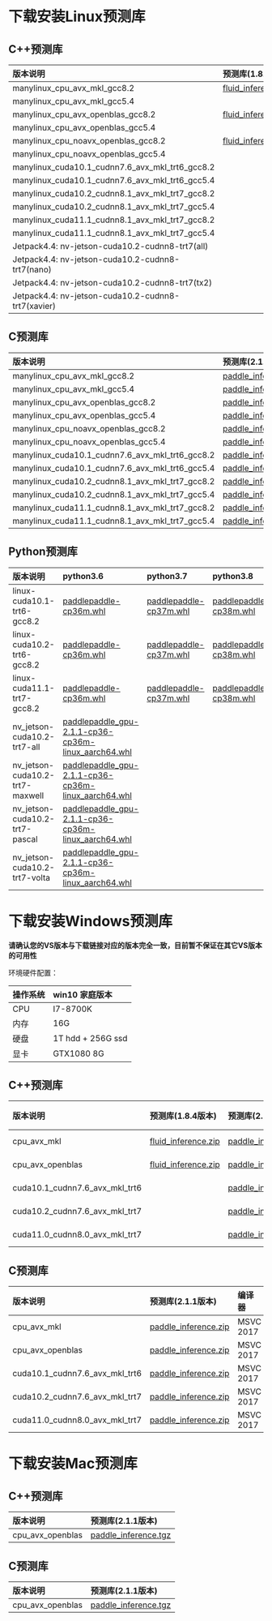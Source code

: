 # 下载安装Linux预测库
## C++预测库

| 版本说明      |     预测库(1.8.5版本)  |预测库(2.1.1版本)   |     预测库(develop版本)     |  
|:-------------|:---------------------|:-----------------|:---------------------------|
|manylinux_cpu_avx_mkl_gcc8.2|[fluid_inference.tgz](https://paddle-inference-lib.bj.bcebos.com/1.8.5-cpu-avx-mkl/fluid_inference.tgz)|[paddle_inference.tgz](https://paddle-inference-lib.bj.bcebos.com/2.1.1-cpu-avx-mkl/paddle_inference.tgz)|[paddle_inference.tgz](https://paddle-inference-lib.bj.bcebos.com/latest-cpu-avx-mkl/paddle_inference.tgz)|
|manylinux_cpu_avx_mkl_gcc5.4||[paddle_inference.tgz](https://paddle-inference-lib.bj.bcebos.com/2.1.1-cpu-avx-mkl-gcc5.4/paddle_inference.tgz)||
|manylinux_cpu_avx_openblas_gcc8.2|[fluid_inference.tgz](https://paddle-inference-lib.bj.bcebos.com/1.8.5-cpu-avx-openblas/fluid_inference.tgz)|[paddle_inference.tgz](https://paddle-inference-lib.bj.bcebos.com/2.1.1-cpu-avx-openblas/paddle_inference.tgz)|[paddle_inference.tgz](https://paddle-inference-lib.bj.bcebos.com/latest-cpu-avx-openblas/paddle_inference.tgz)|
|manylinux_cpu_avx_openblas_gcc5.4||[paddle_inference.tgz](https://paddle-inference-lib.bj.bcebos.com/2.1.1-cpu-avx-openblas-gcc5.4/paddle_inference.tgz)||
|manylinux_cpu_noavx_openblas_gcc8.2|[fluid_inference.tgz](https://paddle-inference-lib.bj.bcebos.com/1.8.5-cpu-noavx-openblas/fluid_inference.tgz)|[paddle_inference.tgz](https://paddle-inference-lib.bj.bcebos.com/2.1.1-cpu-noavx-openblas/paddle_inference.tgz)|[paddle_inference.tgz](https://paddle-inference-lib.bj.bcebos.com/latest-cpu-noavx-openblas/paddle_inference.tgz)|
|manylinux_cpu_noavx_openblas_gcc5.4||[paddle_inference.tgz](https://paddle-inference-lib.bj.bcebos.com/2.1.1-cpu-noavx-openblas-gcc5.4/paddle_inference.tgz)||
|manylinux_cuda10.1_cudnn7.6_avx_mkl_trt6_gcc8.2||[paddle_inference.tgz](https://paddle-inference-lib.bj.bcebos.com/2.1.1-gpu-cuda10.1-cudnn7-mkl-gcc8.2/paddle_inference.tgz)||
|manylinux_cuda10.1_cudnn7.6_avx_mkl_trt6_gcc5.4||[paddle_inference.tgz](https://paddle-inference-lib.bj.bcebos.com/2.1.1-gpu-cuda10.1-cudnn7-mkl-gcc5.4/paddle_inference.tgz)||
|manylinux_cuda10.2_cudnn8.1_avx_mkl_trt7_gcc8.2||[paddle_inference.tgz](https://paddle-inference-lib.bj.bcebos.com/2.1.1-gpu-cuda10.2-cudnn8.1-mkl-gcc8.2/paddle_inference.tgz)|
|manylinux_cuda10.2_cudnn8.1_avx_mkl_trt7_gcc5.4||[paddle_inference.tgz](https://paddle-inference-lib.bj.bcebos.com/2.1.1-gpu-cuda10.2-cudnn8.1-mkl-gcc5.4/paddle_inference.tgz)||
|manylinux_cuda11.1_cudnn8.1_avx_mkl_trt7_gcc8.2||[paddle_inference.tgz](https://paddle-inference-lib.bj.bcebos.com/2.1.1-gpu-cuda11.1-cudnn8.1-mkl-gcc8.2/paddle_inference.tgz)||
|manylinux_cuda11.1_cudnn8.1_avx_mkl_trt7_gcc5.4||[paddle_inference.tgz](https://paddle-inference-lib.bj.bcebos.com/2.1.1-gpu-cuda11.1-cudnn8.1-mkl-gcc5.4/paddle_inference.tgz)||
|Jetpack4.4: nv-jetson-cuda10.2-cudnn8-trt7(all)||[paddle_inference.tgz](https://paddle-inference-lib.bj.bcebos.com/2.1.1-nv-jetson-jetpack4.4-all/paddle_inference_install_dir.tgz)||
|Jetpack4.4: nv-jetson-cuda10.2-cudnn8-trt7(nano)||[paddle_inference.tgz](https://paddle-inference-lib.bj.bcebos.com/2.1.1-nv-jetson-jetpack4.4-nano/paddle_inference_install_dir.tgz)||
|Jetpack4.4: nv-jetson-cuda10.2-cudnn8-trt7(tx2)||[paddle_inference.tgz](https://paddle-inference-lib.bj.bcebos.com/2.1.1-nv-jetson-jetpack4.4-tx2/paddle_inference_install_dir.tgz)||
|Jetpack4.4: nv-jetson-cuda10.2-cudnn8-trt7(xavier)||[paddle_inference.tgz](https://paddle-inference-lib.bj.bcebos.com/2.1.1-nv-jetson-jetpack4.4-xavier/paddle_inference_install_dir.tgz)||

## C预测库

|  版本说明 |预测库(2.1.1版本)|
|:---------|:--------------|
|manylinux_cpu_avx_mkl_gcc8.2|[paddle_inference.tgz](https://paddle-inference-lib.bj.bcebos.com/2.1.1-cpu-avx-mkl/paddle_inference_c.tgz)||
|manylinux_cpu_avx_mkl_gcc5.4|[paddle_inference.tgz](https://paddle-inference-lib.bj.bcebos.com/2.1.1-cpu-avx-mkl-gcc5.4/paddle_inference_c.tgz)|
|manylinux_cpu_avx_openblas_gcc8.2|[paddle_inference.tgz](https://paddle-inference-lib.bj.bcebos.com/2.1.1-cpu-avx-openblas/paddle_inference_c.tgz)|
|manylinux_cpu_avx_openblas_gcc5.4|[paddle_inference.tgz](https://paddle-inference-lib.bj.bcebos.com/2.1.1-cpu-avx-openblas-gcc5.4/paddle_inference_c.tgz)|
|manylinux_cpu_noavx_openblas_gcc8.2|[paddle_inference.tgz](https://paddle-inference-lib.bj.bcebos.com/2.1.1-cpu-noavx-openblas/paddle_inference_c.tgz)|
|manylinux_cpu_noavx_openblas_gcc5.4|[paddle_inference.tgz](https://paddle-inference-lib.bj.bcebos.com/2.1.1-cpu-noavx-openblas-gcc5.4/paddle_inference_c.tgz)|
|manylinux_cuda10.1_cudnn7.6_avx_mkl_trt6_gcc8.2|[paddle_inference.tgz](https://paddle-inference-lib.bj.bcebos.com/2.1.1-gpu-cuda10.1-cudnn7-mkl-gcc8.2/paddle_inference_c.tgz)|
|manylinux_cuda10.1_cudnn7.6_avx_mkl_trt6_gcc5.4|[paddle_inference.tgz](https://paddle-inference-lib.bj.bcebos.com/2.1.1-gpu-cuda10.1-cudnn7-mkl-gcc5.4/paddle_inference_c.tgz)|
|manylinux_cuda10.2_cudnn8.1_avx_mkl_trt7_gcc8.2|[paddle_inference.tgz](https://paddle-inference-lib.bj.bcebos.com/2.1.1-gpu-cuda10.2-cudnn8.1-mkl-gcc8.2/paddle_inference_c.tgz)|
|manylinux_cuda10.2_cudnn8.1_avx_mkl_trt7_gcc5.4|[paddle_inference.tgz](https://paddle-inference-lib.bj.bcebos.com/2.1.1-gpu-cuda10.2-cudnn8.1-mkl-gcc5.4/paddle_inference_c.tgz)|
|manylinux_cuda11.1_cudnn8.1_avx_mkl_trt7_gcc8.2|[paddle_inference.tgz](https://paddle-inference-lib.bj.bcebos.com/2.1.1-gpu-cuda11.1-cudnn8.1-mkl-gcc8.2/paddle_inference_c.tgz)|
|manylinux_cuda11.1_cudnn8.1_avx_mkl_trt7_gcc5.4|[paddle_inference.tgz](https://paddle-inference-lib.bj.bcebos.com/2.1.1-gpu-cuda11.1-cudnn8.1-mkl-gcc5.4/paddle_inference_c.tgz)|


## Python预测库


| 版本说明   |     python3.6  |   python3.7   |     python3.8     |     python3.9   |  
|:---------|:----------------|:-------------|:-------------------|:----------------|
|linux-cuda10.1-trt6-gcc8.2|[paddlepaddle-cp36m.whl](https://paddle-wheel.bj.bcebos.com/with-trt/2.1.1-gpu-cuda10.1-cudnn7-mkl-gcc8.2/paddlepaddle_gpu-2.1.1.post101-cp36-cp36m-linux_x86_64.whl)|[paddlepaddle-cp37m.whl](https://paddle-wheel.bj.bcebos.com/with-trt/2.1.1-gpu-cuda10.1-cudnn7-mkl-gcc8.2/paddlepaddle_gpu-2.1.1.post101-cp37-cp37m-linux_x86_64.whl)|[paddlepaddle-cp38m.whl](https://paddle-wheel.bj.bcebos.com/with-trt/2.1.1-gpu-cuda10.1-cudnn7-mkl-gcc8.2/paddlepaddle_gpu-2.1.1.post101-cp38-cp38-linux_x86_64.whl)|[paddlepaddle-cp39m.whl](https://paddle-wheel.bj.bcebos.com/with-trt/2.1.1-gpu-cuda10.1-cudnn7-mkl-gcc8.2/paddlepaddle_gpu-2.1.1.post101-cp39-cp39-linux_x86_64.whl)|
|linux-cuda10.2-trt6-gcc8.2|[paddlepaddle-cp36m.whl](https://paddle-wheel.bj.bcebos.com/with-trt/2.1.1-gpu-cuda10.2-cudnn8.1-mkl-gcc8.2/paddlepaddle_gpu-2.1.1-cp36-cp36m-linux_x86_64.whl)|[paddlepaddle-cp37m.whl](https://paddle-wheel.bj.bcebos.com/with-trt/2.1.1-gpu-cuda10.2-cudnn8.1-mkl-gcc8.2/paddlepaddle_gpu-2.1.1-cp37-cp37m-linux_x86_64.whl)|[paddlepaddle-cp38m.whl](https://paddle-wheel.bj.bcebos.com/with-trt/2.1.1-gpu-cuda10.2-cudnn8.1-mkl-gcc8.2/paddlepaddle_gpu-2.1.1-cp38-cp38-linux_x86_64.whl)|[paddlepaddle-cp39m.whl](https://paddle-wheel.bj.bcebos.com/with-trt/2.1.1-gpu-cuda10.2-cudnn8.1-mkl-gcc8.2/paddlepaddle_gpu-2.1.1-cp39-cp39-linux_x86_64.whl)|
|linux-cuda11.1-trt7-gcc8.2|[paddlepaddle-cp36m.whl](https://paddle-wheel.bj.bcebos.com/with-trt/2.1.1-gpu-cuda11.1-cudnn8.1-mkl-gcc8.2/paddlepaddle_gpu-2.1.1.post111-cp36-cp36m-linux_x86_64.whl)|[paddlepaddle-cp37m.whl](https://paddle-wheel.bj.bcebos.com/with-trt/2.1.1-gpu-cuda11.1-cudnn8.1-mkl-gcc8.2/paddlepaddle_gpu-2.1.1.post111-cp37-cp37m-linux_x86_64.whl)|[paddlepaddle-cp38m.whl](https://paddle-wheel.bj.bcebos.com/with-trt/2.1.1-gpu-cuda11.1-cudnn8.1-mkl-gcc8.2/paddlepaddle_gpu-2.1.1.post111-cp38-cp38-linux_x86_64.whl)|[paddlepaddle-cp39m.whl](https://paddle-wheel.bj.bcebos.com/with-trt/2.1.1-gpu-cuda11.1-cudnn8.1-mkl-gcc8.2/paddlepaddle_gpu-2.1.1.post111-cp39-cp39-linux_x86_64.whl)|
|nv_jetson-cuda10.2-trt7-all|[paddlepaddle_gpu-2.1.1-cp36-cp36m-linux_aarch64.whl](https://paddle-inference-lib.bj.bcebos.com/2.1.1-nv-jetson-jetpack4.4-all/paddlepaddle_gpu-2.1.1-cp36-cp36m-linux_aarch64.whl)||||
|nv_jetson-cuda10.2-trt7-maxwell|[paddlepaddle_gpu-2.1.1-cp36-cp36m-linux_aarch64.whl](https://paddle-inference-lib.bj.bcebos.com/2.1.1-nv-jetson-jetpack4.4-nano/paddlepaddle_gpu-2.1.1-cp36-cp36m-linux_aarch64.whl)||||
|nv_jetson-cuda10.2-trt7-pascal|[paddlepaddle_gpu-2.1.1-cp36-cp36m-linux_aarch64.whl](https://paddle-inference-lib.bj.bcebos.com/2.1.1-nv-jetson-jetpack4.4-tx2/paddlepaddle_gpu-2.1.1-cp36-cp36m-linux_aarch64.whl)||||
|nv_jetson-cuda10.2-trt7-volta|[paddlepaddle_gpu-2.1.1-cp36-cp36m-linux_aarch64.whl](https://paddle-inference-lib.bj.bcebos.com/2.1.1-nv-jetson-jetpack4.4-xavier/paddlepaddle_gpu-2.1.1-cp36-cp36m-linux_aarch64.whl)||||



# 下载安装Windows预测库

**请确认您的VS版本与下载链接对应的版本完全一致，目前暂不保证在其它VS版本的可用性**

环境硬件配置：

| 操作系统      |    win10 家庭版本      |
|:---------|:-------------------|
| CPU      |      I7-8700K      |
| 内存 | 16G               |
| 硬盘 | 1T hdd + 256G ssd |
| 显卡 | GTX1080 8G        |

## C++预测库

| 版本说明      |     预测库(1.8.4版本)  |预测库(2.1.1版本)   |     编译器     |  cuDNN  |  CUDA  |
|:-------------|:---------------------|:-----------------|:----------------|:--------|:-------|
|cpu_avx_mkl| [fluid_inference.zip](https://paddle-wheel.bj.bcebos.com/1.8.4/win-infer/mkl/cpu/fluid_inference_install_dir.zip) | [paddle_inference.zip](https://paddle-wheel.bj.bcebos.com/2.1.1/win-infer/mkl/cpu/paddle_inference.zip)|  MSVC 2017 | - | - |
|cpu_avx_openblas| [fluid_inference.zip](https://paddle-wheel.bj.bcebos.com/1.8.4/win-infer/open/cpu/fluid_inference_install_dir.zip) | [paddle_inference.zip](https://paddle-wheel.bj.bcebos.com/2.1.1/win-infer/open/cpu/paddle_inference.zip)| MSVC 2017 | - | - |
|cuda10.1_cudnn7.6_avx_mkl_trt6 | |[paddle_inference.zip](https://paddle-wheel.bj.bcebos.com/2.1.1/win-infer/mkl/post101/paddle_inference.zip)| MSVC 2017  | 7.6|  10.1 |
|cuda10.2_cudnn7.6_avx_mkl_trt7 | |[paddle_inference.zip](https://paddle-wheel.bj.bcebos.com/2.1.1/win-infer/mkl/post102/paddle_inference.zip)| MSVC 2017  | 7.6 | 10.2 |
|cuda11.0_cudnn8.0_avx_mkl_trt7 | |[paddle_inference.zip](https://paddle-wheel.bj.bcebos.com/2.1.1/win-infer/mkl/post110/paddle_inference.zip)| MSVC 2017  | 8.0 | 11.0 |

## C预测库

| 版本说明  |预测库(2.1.1版本)   |     编译器     |   cuDNN  |  CUDA  |
|:---------|:-----------------|:--------------|:---------|:--------|
|cpu_avx_mkl| [paddle_inference.zip](https://paddle-wheel.bj.bcebos.com/2.1.1/win-infer/mkl/cpu/paddle_inference_c.zip)|  MSVC 2017 | - | - |
|cpu_avx_openblas| [paddle_inference.zip](https://paddle-wheel.bj.bcebos.com/2.1.1/win-infer/open/cpu/paddle_inference_c.zip)| MSVC 2017 | - | - |
|cuda10.1_cudnn7.6_avx_mkl_trt6 | [paddle_inference.zip](https://paddle-wheel.bj.bcebos.com/2.1.1/win-infer/mkl/post101/paddle_inference_c.zip) | MSVC 2017|7.6|   10.0    |
|cuda10.2_cudnn7.6_avx_mkl_trt7 | [paddle_inference.zip](https://paddle-wheel.bj.bcebos.com/2.1.1/win-infer/mkl/post102/paddle_inference_c.zip) | MSVC 2017 |7.6|   10.2    |
|cuda11.0_cudnn8.0_avx_mkl_trt7 | [paddle_inference.zip](https://paddle-wheel.bj.bcebos.com/2.1.1/win-infer/mkl/post110/paddle_inference_c.zip) | MSVC 2017 |8.0|   11.0    |



# 下载安装Mac预测库

## C++预测库

| 版本说明       |预测库(2.1.1版本)   |
|:---------|:----------------|
|cpu_avx_openblas|[paddle_inference.tgz](https://paddle-inference-lib.bj.bcebos.com/mac/2.1.1/cpu_avx_openblas/paddle_inference_install_dir.tgz)|

## C预测库

| 版本说明       |预测库(2.1.1版本)   |
|:---------|:----------------|
|cpu_avx_openblas|[paddle_inference.tgz](https://paddle-inference-lib.bj.bcebos.com/mac/2.1.1/cpu_avx_openblas/paddle_inference_c_install_dir.tgz)|




